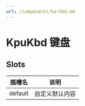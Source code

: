 ```yaml
---
url: /components/ka-kbd.md
---
```

# KpuKbd 键盘

## Slots

| 插槽名  | 说明           |
| ------- | -------------- |
| default | 自定义默认内容 |
